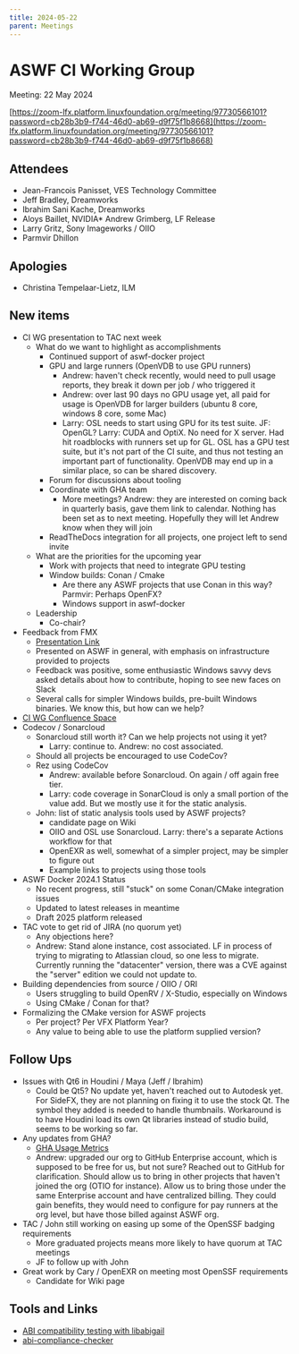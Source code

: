 ```yaml
---
title: 2024-05-22
parent: Meetings
---
```


# ASWF CI Working Group

Meeting:   22 May 2024

[https://zoom-lfx.platform.linuxfoundation.org/meeting/97730566101?password=cb28b3b9-f744-46d0-ab69-d9f75f1b8668](https://zoom-lfx.platform.linuxfoundation.org/meeting/97730566101?password=cb28b3b9-f744-46d0-ab69-d9f75f1b8668)

## Attendees

* Jean-Francois Panisset, VES Technology Committee
* Jeff Bradley, Dreamworks
* Ibrahim Sani Kache, Dreamworks
* Aloys Baillet, NVIDIA* Andrew Grimberg, LF Release
* Larry Gritz, Sony Imageworks / OIIO
* Parmvir Dhillon

## Apologies

* Christina Tempelaar-Lietz, ILM

## New items

* CI WG presentation to TAC next week
  * What do we want to highlight as accomplishments
    * Continued support of aswf-docker project
    * GPU and large runners (OpenVDB to use GPU runners)
      * Andrew: haven't check recently, would need to pull usage reports, they break it down per job / who triggered it
      * Andrew: over last 90 days no GPU usage yet, all paid for usage is OpenVDB for larger builders (ubuntu 8 core, windows 8 core, some Mac)
      * Larry: OSL needs to start using GPU for its test suite. JF: OpenGL? Larry: CUDA and OptiX. No need for X server. Had hit roadblocks with runners set up for GL. OSL has a GPU test suite, but it's not part of the CI suite, and thus not testing an important part of functionality. OpenVDB may end up in a similar place, so can be shared discovery.
    * Forum for discussions about tooling
    * Coordinate with GHA team
      * More meetings? Andrew: they are interested on coming back in quarterly basis, gave them link to calendar. Nothing has been set as to next meeting. Hopefully they will let Andrew know when they will join
    * ReadTheDocs integration for all projects, one project left to send invite
  * What are the priorities for the upcoming year
    * Work with projects that need to integrate GPU testing
    * Window builds: Conan / Cmake
      * Are there any ASWF projects that use Conan in this way? Parmvir: Perhaps OpenFX?
      * Windows support in aswf-docker
  * Leadership
    * Co-chair?
* Feedback from FMX
  * [Presentation Link](https://docs.google.com/presentation/d/1gmj3xAv4AeWBQ_pXb1Yox4RSYtSwCwnasVBPNtxI1KU/edit?usp=sharing)
  * Presented on ASWF in general, with emphasis on infrastructure provided to projects
  * Feedback was positive, some enthusiastic Windows savvy devs asked details about how to contribute, hoping to see new faces on Slack
  * Several calls for simpler Windows builds, pre-built Windows binaries. We know this, but how can we help?
* [CI WG Confluence Space](https://wiki.aswf.io/display/CIWG)
* Codecov / Sonarcloud
  * Sonarcloud still worth it? Can we help projects not using it yet?
    * Larry: continue to. Andrew: no cost associated.
  * Should all projects be encouraged to use CodeCov?
  * Rez using CodeCov
    * Andrew: available before Sonarcloud. On again / off again free tier.
    * Larry: code coverage in SonarCloud is only a small portion of the value add. But we mostly use it for the static analysis.
  * John: list of static analysis tools used by ASWF projects?
    * candidate page on Wiki
    * OIIO and OSL use Sonarcloud. Larry: there's a separate Actions workflow for that
    * OpenEXR as well, somewhat of a simpler project, may be simpler to figure out
    * Example links to projects using those tools
* ASWF Docker 2024.1 Status
  * No recent progress, still "stuck" on some Conan/CMake integration issues
  * Updated to latest releases in meantime
  * Draft 2025 platform released
* TAC vote to get rid of JIRA (no quorum yet)
  * Any objections here?
  * Andrew: Stand alone instance, cost associated. LF in process of trying to migrating to Atlassian cloud, so one less to migrate. Currently running the "datacenter" version, there was a CVE against the "server" edition we could not update to.
* Building dependencies from source / OIIO / ORI
  * Users struggling to build OpenRV / X-Studio, especially on Windows
  * Using CMake / Conan for that?
* Formalizing the CMake version for ASWF projects
  * Per project? Per VFX Platform Year?
  * Any value to being able to use the platform supplied version?

## Follow Ups

* Issues with Qt6 in Houdini / Maya (Jeff / Ibrahim)
  * Could be Qt5? No update yet, haven't reached out to Autodesk yet. For SideFX, they are not planning on fixing it to use the stock Qt. The symbol they added is needed to handle thumbnails. Workaround is to have Houdini load its own Qt libraries instead of studio build, seems to be working so far.
* Any updates from GHA?
  * [GHA Usage Metrics](https://github.blog/changelog/2024-03-28-actions-usage-metrics-public-beta/)
  * Andrew: upgraded our org to GitHub Enterprise account, which is supposed to be free for us, but not sure? Reached out to GitHub for clarification. Should allow us to bring in other projects that haven't joined the org (OTIO for instance). Allow us to bring those under the same Enterprise account and have centralized billing. They could gain benefits, they would need to configure for pay runners at the org level, but have those billed against ASWF org.
* TAC / John still working on easing up some of the OpenSSF badging requirements
  * More graduated projects means more likely to have quorum at TAC meetings
  * JF to follow up with John
* Great work by Cary / OpenEXR on meeting most OpenSSF requirements
  * Candidate for Wiki page

## Tools and Links

* [ABI compatibility testing with libabigail](https://developers.redhat.com/articles/2024/05/20/application-binary-interface-compatibility-testing-libabigail)
* [abi-compliance-checker](https://github.com/lvc/abi-compliance-checker)
